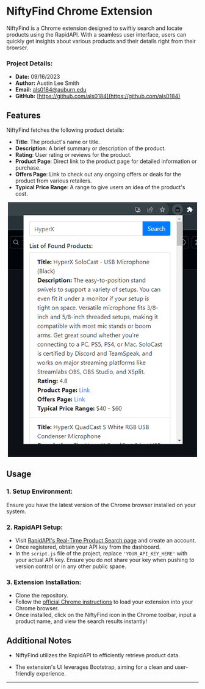 # NiftyFind Chrome Extension

NiftyFind is a Chrome extension designed to swiftly search and locate products using the RapidAPI. With a seamless user interface, users can quickly get insights about various products and their details right from their browser.

### Project Details:
- **Date:** 09/16/2023
- **Author:** Austin Lee Smith
- **Email:** [als0184@auburn.edu](mailto:als0184@auburn.edu)
- **GitHub:** [https://github.com/als0184](https://github.com/als0184)
## Features

NiftyFind fetches the following product details:
- **Title**: The product's name or title.
- **Description**: A brief summary or description of the product.
- **Rating**: User rating or reviews for the product.
- **Product Page**: Direct link to the product page for detailed information or purchase.
- **Offers Page**: Link to check out any ongoing offers or deals for the product from various retailers.
- **Typical Price Range**: A range to give users an idea of the product's cost.

<p align="center">
  <img src="images/NiftyFind_Example.png" alt="Screenshot Description">
</p>

## Usage

### 1. Setup Environment:
Ensure you have the latest version of the Chrome browser installed on your system.

### 2. RapidAPI Setup:
- Visit [RapidAPI's Real-Time Product Search page](https://rapidapi.com/letscrape-6bRBa3QguO5/api/real-time-product-search/) and create an account.
- Once registered, obtain your API key from the dashboard.
- In the `script.js` file of the project, replace `'YOUR_API_KEY_HERE'` with your actual API key. Ensure you do not share your key when pushing to version control or in any other public space.

### 3. Extension Installation:
- Clone the repository.
- Follow the [official Chrome instructions](https://developer.chrome.com/docs/extensions/mv3/getstarted/#manifest) to load your extension into your Chrome browser.
- Once installed, click on the NiftyFind icon in the Chrome toolbar, input a product name, and view the search results instantly!

## Additional Notes
- NiftyFind utilizes the RapidAPI to efficiently retrieve product data.
  
- The extension's UI leverages Bootstrap, aiming for a clean and user-friendly experience.
  
---


